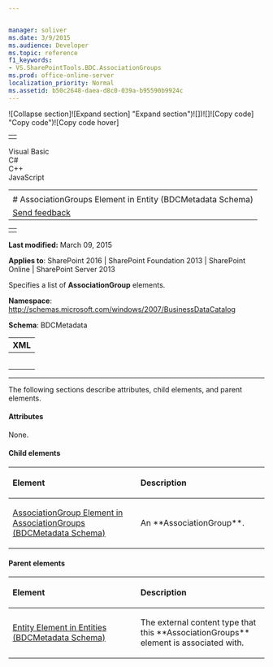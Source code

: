 ```yaml
---


manager: soliver
ms.date: 3/9/2015
ms.audience: Developer
ms.topic: reference
f1_keywords:
- VS.SharePointTools.BDC.AssociationGroups
ms.prod: office-online-server
localization_priority: Normal
ms.assetid: b50c2648-daea-d8c0-039a-b95590b9924c
---
```


![Collapse
section]![Expand
section] "Expand section")![]()![])![]![]()![Copy
code] "Copy code")![Copy code
hover]
<table>
<tbody>
<tr class="odd">
<td align="left"></td>
</tr>
</tbody>
</table>

Visual Basic  
C\#  
C++  
JavaScript  

<table>
<tbody>
<tr class="odd">
<td align="left"><span id="runningHeaderText"></span></td>
</tr>
<tr class="even">
<td align="left"># AssociationGroups Element in Entity (BDCMetadata Schema)</td>
</tr>
<tr class="odd">
<td align="left"><span id="headfeedbackarea" class="feedbackhead"><a href="javascript:SubmitFeedback(&#39;docthis@Microsoft.com&#39;,&#39;&#39;,&#39;&#39;,&#39;&#39;,&#39;1.0.18082.1225&#39;,&#39;%0\dThank%20you%20for%20your%20feedback.%20The%20developer%20writing%20teams%20use%20your%20feedback%20to%20improve%20documentation.%20While%20we%20are%20reviewing%20your%20feedback,%20we%20may%20send%20you%20e-mail%20to%20ask%20for%20clarification%20or%20feedback%20on%20a%20solution.%20We%20do%20not%20use%20your%20e-mail%20address%20for%20any%20other%20purpose%20and%20we%20delete%20it%20after%20we%20finish%20our%20review.%0\AFor%20further%20information%20about%20the%20privacy%20policies%20of%20Microsoft,%20please%20see%20http://privacy.microsoft.com/en-us/default.aspx.%0\A%0\d&#39;,&#39;Customer%20feedback&#39;);">Send feedback</a></span></td>
</tr>
</tbody>
</table>

<table>
<colgroup>
<col width="100%" />
</colgroup>
<tbody>
<tr class="odd">
<td align="left"></td>
</tr>
</tbody>
</table>

**Last modified:** March 09, 2015

**Applies to**: SharePoint 2016 | SharePoint Foundation 2013 |
SharePoint Online | SharePoint Server 2013

Specifies a list of **AssociationGroup**
elements.

**Namespace**:
http://schemas.microsoft.com/windows/2007/BusinessDataCatalog

**Schema**: BDCMetadata

<span codelanguage="xmlLang"></span>
<table>
<colgroup>
<col width="100%" />
</colgroup>
<thead>
<tr class="header">
<th align="left">XML</th>
</tr>
</thead>
<tbody>
<tr class="odd">
<td align="left"><pre><code><AssociationGroups></AssociationGroups></code></pre></td>
</tr>
</tbody>
</table>


--------------------------------------------------------------------------------------------------------------------------------------------------------------------------------------------------------------------------------------

The following sections describe attributes, child elements, and parent
elements.

#### Attributes

None.

#### Child elements

<table>
<colgroup>
<col width="50%" />
<col width="50%" />
</colgroup>
<thead>
<tr class="header">
<th align="left"><p>Element</p></th>
<th align="left"><p>Description</p></th>
</tr>
</thead>
<tbody>
<tr class="odd">
<td align="left"><p><span sdata="link"><a href="associationgroup-element-in-associationgroups-bdcmetadata-schema.md">AssociationGroup Element in AssociationGroups (BDCMetadata Schema)</a></span></p></td>
<td align="left"><p>An **AssociationGroup**.</p></td>
</tr>
</tbody>
</table>

#### Parent elements

<table>
<colgroup>
<col width="50%" />
<col width="50%" />
</colgroup>
<thead>
<tr class="header">
<th align="left"><p>Element</p></th>
<th align="left"><p>Description</p></th>
</tr>
</thead>
<tbody>
<tr class="odd">
<td align="left"><p><span sdata="link"><a href="entity-element-in-entities-bdcmetadata-schema.md">Entity Element in Entities (BDCMetadata Schema)</a></span></p></td>
<td align="left"><p>The external content type that this **AssociationGroups** element is associated with.</p></td>
</tr>
</tbody>
</table>








